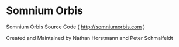Somnium Orbis
============

Somnium Orbis Source Code ( http://somniumorbis.com )

Created and Maintained by Nathan Horstmann and Peter Schmalfeldt
